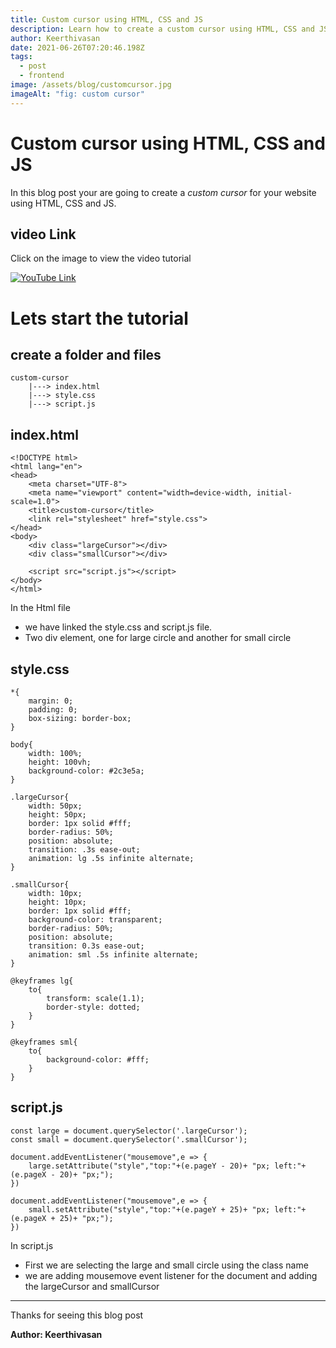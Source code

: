 ```yaml
---
title: Custom cursor using HTML, CSS and JS
description: Learn how to create a custom cursor using HTML, CSS and JS ...
author: Keerthivasan
date: 2021-06-26T07:20:46.198Z
tags:
  - post
  - frontend
image: /assets/blog/customcursor.jpg
imageAlt: "fig: custom cursor"
---
```

# Custom cursor using HTML, CSS and JS

In this blog post your are going to create a _custom cursor_ for your website using HTML, CSS and JS.

## video Link
Click on the image to view the video tutorial


[![YouTube Link](/assets/blog/customcursor.jpg)](https://youtu.be/rj47E2rmzkk)

# Lets start the tutorial

## create a folder and files

    custom-cursor
        |---> index.html
        |---> style.css
        |---> script.js

## index.html

    <!DOCTYPE html>
    <html lang="en">
    <head>
        <meta charset="UTF-8">
        <meta name="viewport" content="width=device-width, initial-scale=1.0">
        <title>custom-cursor</title>
        <link rel="stylesheet" href="style.css">
    </head>
    <body>
        <div class="largeCursor"></div>
        <div class="smallCursor"></div>

        <script src="script.js"></script>
    </body>
    </html>

In the Html file

- we have linked the style.css and script.js file.
- Two div element, one for large circle and another for small circle

## style.css

    *{
        margin: 0;
        padding: 0;
        box-sizing: border-box;
    }

    body{
        width: 100%;
        height: 100vh;
        background-color: #2c3e5a;
    }

    .largeCursor{
        width: 50px;
        height: 50px;
        border: 1px solid #fff;
        border-radius: 50%;
        position: absolute;
        transition: .3s ease-out;
        animation: lg .5s infinite alternate;
    }

    .smallCursor{
        width: 10px;
        height: 10px;
        border: 1px solid #fff;
        background-color: transparent;
        border-radius: 50%;
        position: absolute;
        transition: 0.3s ease-out;
        animation: sml .5s infinite alternate;
    }

    @keyframes lg{
        to{
            transform: scale(1.1);
            border-style: dotted;
        }
    }

    @keyframes sml{
        to{
            background-color: #fff;
        }
    }

## script.js

    const large = document.querySelector('.largeCursor');
    const small = document.querySelector('.smallCursor');

    document.addEventListener("mousemove",e => {
        large.setAttribute("style","top:"+(e.pageY - 20)+ "px; left:"+(e.pageX - 20)+ "px;");
    })

    document.addEventListener("mousemove",e => {
        small.setAttribute("style","top:"+(e.pageY + 25)+ "px; left:"+(e.pageX + 25)+ "px;");
    })

In script.js

- First we are selecting the large and small circle using the class name
- we are adding mousemove event listener for the document and adding the largeCursor and smallCursor

---

Thanks for seeing this blog post

**Author: Keerthivasan**
